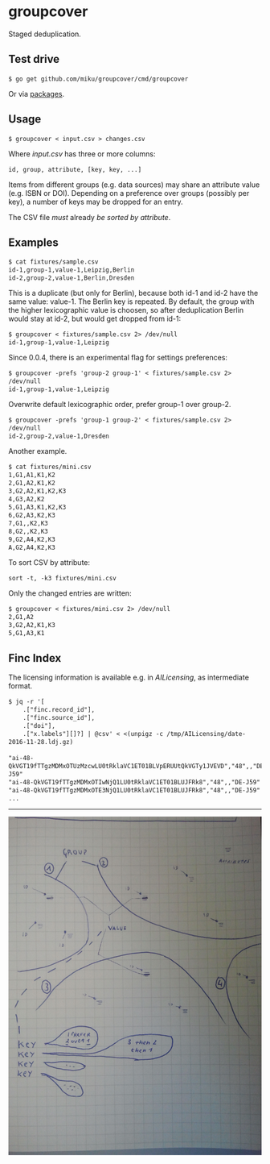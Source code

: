groupcover
==========

Staged deduplication.

Test drive
----------

```shell
$ go get github.com/miku/groupcover/cmd/groupcover
```

Or via [packages](https://github.com/miku/groupcover/releases).

Usage
-----

```shell
$ groupcover < input.csv > changes.csv
```

Where *input.csv* has three or more columns:

```
id, group, attribute, [key, key, ...]
```

Items from different groups (e.g. data sources) may share an attribute value
(e.g. ISBN or DOI). Depending on a preference over groups (possibly per key),
a number of keys may be dropped for an entry.

The CSV file *must* already *be sorted by attribute*.

Examples
--------

```shell
$ cat fixtures/sample.csv
id-1,group-1,value-1,Leipzig,Berlin
id-2,group-2,value-1,Berlin,Dresden
```

This is a duplicate (but only for Berlin), because both id-1 and id-2 have the
same value: value-1. The Berlin key is repeated. By default, the group with
the higher lexicographic value is choosen, so after deduplication Berlin would
stay at id-2, but would get dropped from id-1:

```shell
$ groupcover < fixtures/sample.csv 2> /dev/null
id-1,group-1,value-1,Leipzig
```

Since 0.0.4, there is an experimental flag for settings preferences:

```
$ groupcover -prefs 'group-2 group-1' < fixtures/sample.csv 2> /dev/null
id-1,group-1,value-1,Leipzig
```

Overwrite default lexicographic order, prefer group-1 over group-2.

```
$ groupcover -prefs 'group-1 group-2' < fixtures/sample.csv 2> /dev/null
id-2,group-2,value-1,Dresden
```

Another example.

```shell
$ cat fixtures/mini.csv
1,G1,A1,K1,K2
2,G1,A2,K1,K2
3,G2,A2,K1,K2,K3
4,G3,A2,K2
5,G1,A3,K1,K2,K3
6,G2,A3,K2,K3
7,G1,,K2,K3
8,G2,,K2,K3
9,G2,A4,K2,K3
A,G2,A4,K2,K3
```

To sort CSV by attribute:

```shell
sort -t, -k3 fixtures/mini.csv
```

Only the changed entries are written:

```shell
$ groupcover < fixtures/mini.csv 2> /dev/null
2,G1,A2
3,G2,A2,K1,K3
5,G1,A3,K1
```

Finc Index
----------

The licensing information is available e.g. in *AILicensing*, as intermediate
format.

```shell
$ jq -r '[
    .["finc.record_id"],
    .["finc.source_id"],
    .["doi"],
    .["x.labels"][]?] | @csv' < <(unpigz -c /tmp/AILicensing/date-2016-11-28.ldj.gz)

"ai-48-QkVGT19fTTgzMDMxOTUzMzcwLU0tRklaVC1ET01BLVpERUUtQkVGTy1JVEVD","48",,"DE-J59"
"ai-48-QkVGT19fTTgzMDMxOTIwNjQ1LU0tRklaVC1ET01BLUJFRk8","48",,"DE-J59"
"ai-48-QkVGT19fTTgzMDMxOTE3NjQ1LU0tRklaVC1ET01BLUJFRk8","48",,"DE-J59"
...

```

----

![](sketch.jpg)
